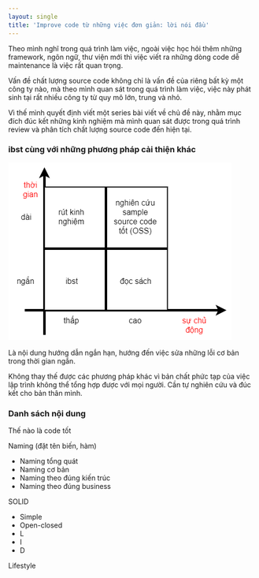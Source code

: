 ```yaml
---
layout: single
title: 'Improve code từ những việc đơn giản: lời nói đầu'
---
```


Theo mình nghĩ trong quá trình làm việc, ngoài việc học hỏi thêm những framework, ngôn ngữ, thư viện mới thì việc viết ra những dòng code dễ maintenance là việc rất quan trọng.


Vấn đề chất lượng source code không chỉ là vấn đề của riêng bất kỳ một công ty nào, mà theo mình quan sát trong quá trình làm việc, việc này phát sinh tại rất nhiều công ty từ quy mô lớn, trung và nhỏ.

Vì thế mình quyết định viết một series bài viết về chủ đề này, nhằm mục đích đúc kết những kinh nghiệm mà mình quan sát được trong quá trình review và phân tích chất lượng source code đến hiện tại.

### ibst cùng với những phương pháp cải thiện khác

![ibst what is it](/assets/ibst-what-is-it.png)

Là nội dung hướng dẫn ngắn hạn, hướng đến việc sửa những lỗi cơ bản trong thời gian ngắn.

Không thay thế được các phương pháp khác vì bản chất phức tạp của việc lập trình không thể tổng hợp được với mọi người. Cần tự nghiên cứu và đúc kết cho bản thân mình.

### Danh sách nội dung

Thế nào là code tốt

Naming (đặt tên biến, hàm)
- Naming tổng quát
- Naming cơ bản
- Naming theo đúng kiến trúc
- Naming theo đúng business

SOLID

- Simple
- Open-closed
- L
- I
- D

Lifestyle
